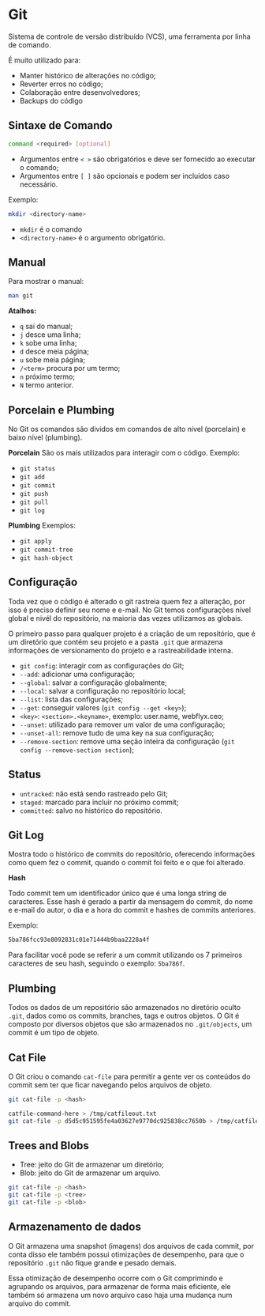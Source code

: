 # Git
Sistema de controle de versão distribuído (VCS), uma ferramenta por linha de comando. 

É muito utilizado para:
- Manter histórico de alterações no código;
- Reverter erros no código;
- Colaboração entre desenvolvedores;
- Backups do código

## Sintaxe de Comando

```bash
command <required> [optional]
```
- Argumentos entre `< >` são obrigatórios e deve ser fornecido ao executar o comando;
-  Argumentos entre `[ ]` são opcionais e podem ser incluídos caso necessário.

Exemplo:
```bash
mkdir <directory-name>
```
- `mkdir` é o comando
- `<directory-name>` é o argumento obrigatório.

## Manual
Para mostrar o manual:
```bash
man git
```

**Atalhos:**
- `q` sai do manual;
- `j` desce uma linha;
- `k` sobe uma linha;
- `d` desce meia página;
- `u` sobe meia página;
- `/<term>` procura por um termo;
- `n` próximo termo;
- `N` termo anterior.

## Porcelain e Plumbing
No Git os comandos são dividos em comandos de alto nível (porcelain) e baixo nível (plumbing).

**Porcelain**
São os mais utilizados para interagir com o código.
Exemplo: 
- `git status`
- `git add`
- `git commit`
- `git push`
- `git pull`
- `git log`

**Plumbing**
Exemplos: 
- `git apply`
- `git commit-tree`
- `git hash-object`

## Configuração

Toda vez que o código é alterado o git rastreia quem fez a alteração, por isso é preciso definir seu nome e e-mail. No Git temos configurações nível global e nivél do repositório, na maioria das vezes utilizamos as globais.

O primeiro passo para qualquer projeto é a criação 
de um repositório, que é um diretório que contém seu projeto e a pasta `.git` que armazena informações de versionamento do projeto e a rastreabilidade interna.
- `git config`: interagir com as configurações do Git;
- `--add`: adicionar uma configuração;
- `--global`: salvar a configuração globalmente;
- `--local`: salvar a configuração no repositório local;
- `--list`: lista das configurações;
- `--get`: conseguir valores (`git config --get <key>`);
- `<key>`: `<section>.<keyname>`, exemplo: user.name, webflyx.ceo;
- `--unset`: utilizado para remover um valor de uma configuração;
- `--unset-all`: remove tudo de uma key na sua configuração;
- `--remove-section`: remove uma seção inteira da configuração (`git config --remove-section section`);

## Status
- `untracked`: não está sendo rastreado pelo Git;
- `staged`: marcado para incluir no próximo commit;
- `committed`: salvo no histórico do repositório.

## Git Log
Mostra todo o histórico de commits do repositório, oferecendo informações como quem fez o commit, quando o commit foi feito e o que foi alterado.

**Hash**

Todo commit tem um identificador único que é uma longa string de caracteres. Esse hash é gerado a partir da mensagem do commit, do nome e e-mail do autor, o dia e a hora do commit e hashes de commits anteriores.

Exemplo:
```bash
5ba786fcc93e8092831c01e71444b9baa2228a4f
```

Para facilitar você pode se referir a um commit utilizando os 7 primeiros caracteres de seu hash, seguindo o exemplo: `5ba786f`.

## Plumbing

Todos os dados de um repositório são armazenados no diretório oculto `.git`, dados como os commits, branches, tags e outros objetos. O Git é composto por diversos objetos que são armazenados no `.git/objects`, um commit é um tipo de objeto.

## Cat File

O Git criou o comando `cat-file` para permitir a gente ver os conteúdos do commit sem ter que ficar navegando pelos arquivos de objeto.

```bash
git cat-file -p <hash>
```

```bash
catfile-command-here > /tmp/catfileout.txt
git cat-file -p d5d5c951595fe4a03627e9770dc925838cc7650b > /tmp/catfileout.txt
```

## Trees and Blobs
- Tree: jeito do Git de armazenar um diretório;
- Blob: jeito do Git de armazenar um arquivo.

```bash
git cat-file -p <hash>
git cat-file -p <tree>
git cat-file -p <blob>
```

## Armazenamento de dados
O Git armazena uma snapshot (imagens) dos arquivos de cada commit, por conta disso ele também possui otimizações de desempenho, para que o repositório `.git` não fique grande e pesado demais.

Essa otimização de desempenho ocorre com o Git comprimindo e agrupando os arquivos, para armazenar de forma mais eficiente, ele também só armazena um novo arquivo caso haja uma mudança num arquivo do commit.
